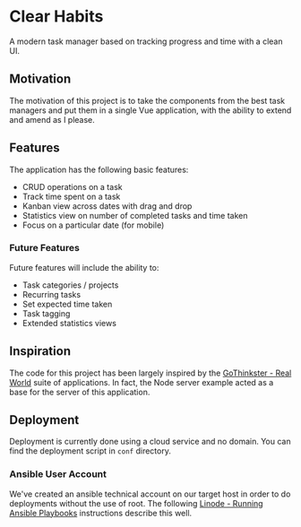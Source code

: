 # Clear Habits

A modern task manager based on tracking progress and time with a clean UI.

## Motivation

The motivation of this project is to take the components from the best task managers and put them in a single Vue application, with the ability to extend and amend as I please.

## Features

The application has the following basic features:

- CRUD operations on a task
- Track time spent on a task
- Kanban view across dates with drag and drop
- Statistics view on number of completed tasks and time taken
- Focus on a particular date (for mobile)

### Future Features

Future features will include the ability to:

- Task categories / projects
- Recurring tasks
- Set expected time taken
- Task tagging
- Extended statistics views

## Inspiration

The code for this project has been largely inspired by the [GoThinkster - Real World](https://github.com/gothinkster/realworld) suite of applications. In fact, the Node server example acted as a base for the server of this application.

## Deployment

Deployment is currently done using a cloud service and no domain. You can find the deployment script in `conf` directory.

### Ansible User Account

We've created an ansible technical account on our target host in order to do deployments without the use of root. The following [Linode - Running Ansible Playbooks](https://www.linode.com/docs/applications/configuration-management/running-ansible-playbooks/) instructions describe this well.
